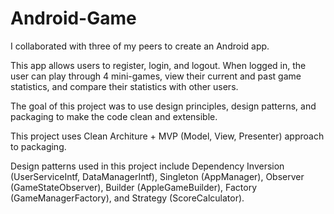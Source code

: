 # Android-Game

I collaborated with three of my peers to create an Android app.

This app allows users to register, login, and logout. 
When logged in, the user can play through 4 mini-games, 
view their current and past game statistics, 
and compare their statistics with other users. 

The goal of this project was to use design principles, 
design patterns, and packaging to make the code clean 
and extensible.

This project uses Clean Architure + MVP (Model, View,
Presenter) approach to packaging. 

Design patterns used in this project include 
Dependency Inversion (UserServiceIntf, DataManagerIntf), 
Singleton (AppManager), Observer (GameStateObserver), 
Builder (AppleGameBuilder), Factory (GameManagerFactory), 
and Strategy (ScoreCalculator). 
